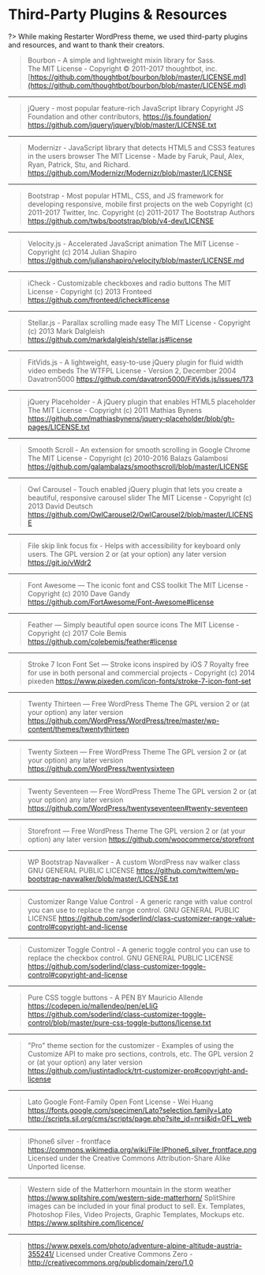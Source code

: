 # Third-Party Plugins & Resources

?> While making Restarter WordPress theme, we used third-party plugins and resources, and want to thank their creators.

> Bourbon - A simple and lightweight mixin library for Sass.<br/>
> The MIT License - Copyright © 2011-2017 thoughtbot, inc.<br/>
> [https://github.com/thoughtbot/bourbon/blob/master/LICENSE.md](https://github.com/thoughtbot/bourbon/blob/master/LICENSE.md)

<hr/>

> jQuery - most popular feature-rich JavaScript library
> Copyright JS Foundation and other contributors, https://js.foundation/
> https://github.com/jquery/jquery/blob/master/LICENSE.txt

<hr/>

> Modernizr - JavaScript library that detects HTML5 and CSS3 features in the users browser
> The MIT License - Made by Faruk, Paul, Alex, Ryan, Patrick, Stu, and Richard.
> https://github.com/Modernizr/Modernizr/blob/master/LICENSE

<hr/>

> Bootstrap - Most popular HTML, CSS, and JS framework for developing responsive, mobile first projects on the web
> Copyright (c) 2011-2017 Twitter, Inc.
> Copyright (c) 2011-2017 The Bootstrap Authors
> https://github.com/twbs/bootstrap/blob/v4-dev/LICENSE

<hr/>

> Velocity.js - Accelerated JavaScript animation
> The MIT License - Copyright (c) 2014 Julian Shapiro
> https://github.com/julianshapiro/velocity/blob/master/LICENSE.md

<hr/>

> iCheck - Customizable checkboxes and radio buttons
> The MIT License - Copyright (c) 2013 Fronteed
> https://github.com/fronteed/icheck#license

<hr/>

> Stellar.js - Parallax scrolling made easy
> The MIT License - Copyright (c) 2013 Mark Dalgleish
> https://github.com/markdalgleish/stellar.js#license

<hr/>

> FitVids.js - A lightweight, easy-to-use jQuery plugin for fluid width video embeds
> The WTFPL License - Version 2, December 2004 Davatron5000
> https://github.com/davatron5000/FitVids.js/issues/173

<hr/>

> jQuery Placeholder - A jQuery plugin that enables HTML5 placeholder
> The MIT License - Copyright (c) 2011 Mathias Bynens
> https://github.com/mathiasbynens/jquery-placeholder/blob/gh-pages/LICENSE.txt

<hr/>

> Smooth Scroll - An extension for smooth scrolling in Google Chrome
> The MIT License - Copyright (c) 2010-2016 Balazs Galambosi
> https://github.com/galambalazs/smoothscroll/blob/master/LICENSE

<hr/>

> Owl Carousel - Touch enabled jQuery plugin that lets you create a beautiful, responsive carousel slider
> The MIT License - Copyright (c) 2013 David Deutsch
> https://github.com/OwlCarousel2/OwlCarousel2/blob/master/LICENSE

<hr/>

> File skip link focus fix - Helps with accessibility for keyboard only users.
> The GPL version 2 or (at your option) any later version
> https://git.io/vWdr2

<hr/>

> Font Awesome — The iconic font and CSS toolkit
> The MIT License - Copyright (c) 2010 Dave Gandy
> https://github.com/FortAwesome/Font-Awesome#license

<hr/>

> Feather — Simply beautiful open source icons
> The MIT License - Copyright (c) 2017 Cole Bemis
> https://github.com/colebemis/feather#license

<hr/>

> Stroke 7 Icon Font Set — Stroke icons inspired by iOS 7
> Royalty free for use in both personal and commercial projects - Copyright (c) 2014 pixeden
> https://www.pixeden.com/icon-fonts/stroke-7-icon-font-set

<hr/>

> Twenty Thirteen — Free WordPress Theme
> The GPL version 2 or (at your option) any later version
> https://github.com/WordPress/WordPress/tree/master/wp-content/themes/twentythirteen

<hr/>

> Twenty Sixteen — Free WordPress Theme
> The GPL version 2 or (at your option) any later version
> https://github.com/WordPress/twentysixteen

<hr/>

> Twenty Seventeen — Free WordPress Theme
> The GPL version 2 or (at your option) any later version
> https://github.com/WordPress/twentyseventeen#twenty-seventeen

<hr/>

> Storefront — Free WordPress Theme
> The GPL version 2 or (at your option) any later version
> https://github.com/woocommerce/storefront

<hr/>

> WP Bootstrap Navwalker - A custom WordPress nav walker class
> GNU GENERAL PUBLIC LICENSE
> https://github.com/twittem/wp-bootstrap-navwalker/blob/master/LICENSE.txt

<hr/>

> Customizer Range Value Control - A generic range with value control you can use to replace the range control.
> GNU GENERAL PUBLIC LICENSE
> https://github.com/soderlind/class-customizer-range-value-control#copyright-and-license

<hr/>

> Customizer Toggle Control - A generic toggle control you can use to replace the checkbox control.
> GNU GENERAL PUBLIC LICENSE
> https://github.com/soderlind/class-customizer-toggle-control#copyright-and-license

<hr/>

> Pure CSS toggle buttons - A PEN BY Mauricio Allende
> https://codepen.io/mallendeo/pen/eLIiG
> https://github.com/soderlind/class-customizer-toggle-control/blob/master/pure-css-toggle-buttons/license.txt

<hr/>

> "Pro" theme section for the customizer - Examples of using the Customize API to make pro sections, controls, etc.
> The GPL version 2 or (at your option) any later version
> https://github.com/justintadlock/trt-customizer-pro#copyright-and-license

<hr/>

> Lato Google Font-Family
> Open Font License - Wei Huang
> https://fonts.google.com/specimen/Lato?selection.family=Lato
> http://scripts.sil.org/cms/scripts/page.php?site_id=nrsi&id=OFL_web

<hr/>

> IPhone6 silver - frontface
> https://commons.wikimedia.org/wiki/File:IPhone6_silver_frontface.png
> Licensed under the Creative Commons Attribution-Share Alike Unported license.

<hr/>

> Western side of the Matterhorn mountain in the storm weather
> https://www.splitshire.com/western-side-matterhorn/
> SplitShire images can be included in your final product to sell. Ex. Templates, Photoshop Files, Video Projects, Graphic Templates, Mockups etc.
> https://www.splitshire.com/licence/

<hr/>

> https://www.pexels.com/photo/adventure-alpine-altitude-austria-355241/
> Licensed under Creative Commons Zero - http://creativecommons.org/publicdomain/zero/1.0
